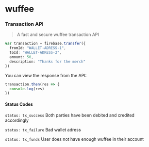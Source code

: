 # wuffee

### Transaction API
> A fast and secure wuffee transaction API

```typescript
var transaction = firebase.transfer({
  fromId: "WALLET-ADRESS-1",
  toId: "WALLET-ADRESS-2",
  amount: 50,
  description: "Thanks for the merch"
})
```

You can view the response from the API:
```typescript
transaction.then(res => {
  console.log(res)
})
```

#### Status Codes
`status: tx_success` Both parties have been debited and credited accordingly

`status: tx_failure` Bad wallet adress

`status: tx_funds` User does not have enough wuffee in their account
